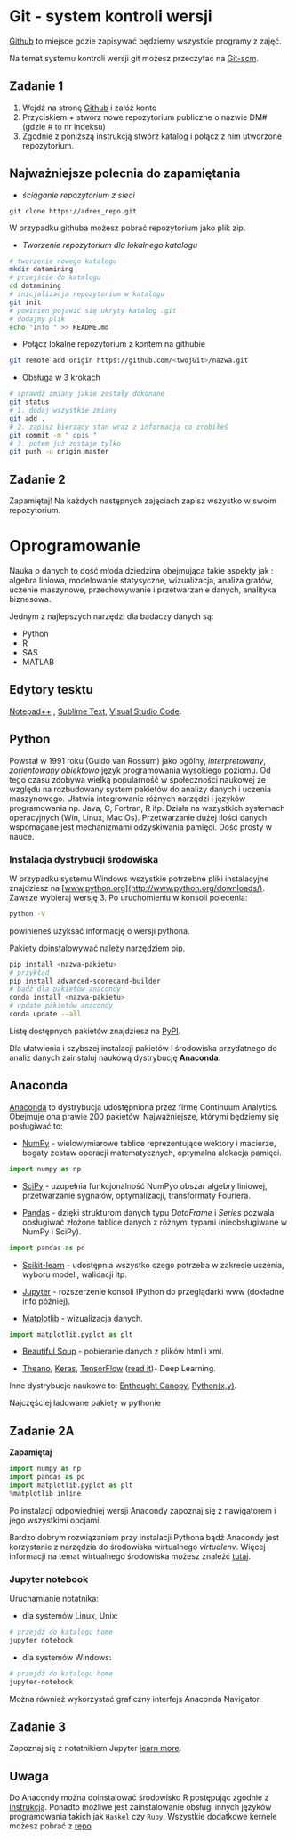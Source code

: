 

# Git - system kontroli wersji

[Github](https://github.com/) to miejsce gdzie zapisywać będziemy wszystkie programy z zajęć.

Na temat systemu kontroli wersji git możesz przeczytać na [Git-scm](https://git-scm.com/book/pl/v2).

## Zadanie 1

1. Wejdź na stronę [Github](https://github.com/) i załóż konto
2. Przyciskiem + stwórz nowe repozytorium publiczne o nazwie DM# (gdzie # to nr indeksu)
3. Zgodnie z poniższą instrukcją stwórz katalog i połącz z nim utworzone repozytorium.

## Najważniejsze polecnia do zapamiętania

* _ściąganie repozytorium z sieci_

```{bash}
git clone https://adres_repo.git
```

W przypadku githuba możesz pobrać repozytorium jako plik zip.

* _Tworzenie repozytorium dla lokalnego katalogu_

```bash
# tworzenie nowego katalogu
mkdir datamining
# przejście do katalogu
cd datamining
# inicjalizacja repozytorium w katalogu
git init
# powinien pojawić się ukryty katalog .git
# dodajmy plik
echo "Info " >> README.md
```

* Połącz lokalne repozytorium z kontem na githubie

```bash
git remote add origin https://github.com/<twojGit>/nazwa.git
```

* Obsługa w 3 krokach

```bash
# sprawdź zmiany jakie zostały dokonane
git status
# 1. dodaj wszystkie zmiany
git add .
# 2. zapisz bierzący stan wraz z informacją co zrobiłeś
git commit -m " opis "
# 3. potem już zostaje tylko
git push -u origin master
```

## Zadanie 2

Zapamiętaj! Na każdych następnych zajęciach zapisz wszystko w swoim repozytorium.

# Oprogramowanie

Nauka o danych to dość młoda dziedzina obejmująca takie aspekty jak :
algebra liniowa, modelowanie statysyczne, wizualizacja, analiza grafów, uczenie maszynowe, przechowywanie i przetwarzanie danych, analityka biznesowa.

Jednym z najlepszych narzędzi dla badaczy danych są:

* Python
* R
* SAS
* MATLAB

## Edytory tesktu

[Notepad++](https://notepad-plus-plus.org/download) , [Sublime Text](https://www.sublimetext.com), [Visual Studio Code](https://code.visualstudio.com).

## Python

Powstał w 1991 roku (Guido van Rossum) jako ogólny, _interpretowany_, _zorientowany obiektowo_ język programowania wysokiego poziomu. Od tego czasu zdobywa wielką popularność w społeczności naukowej ze względu na rozbudowany system pakietów do analizy danych i uczenia maszynowego. Ułatwia integrowanie różnych narzędzi i języków programowania np. Java, C, Fortran, R itp. Działa na wszystkich systemach operacyjnych (Win, Linux, Mac Os). Przetwarzanie dużej ilości danych wspomagane jest mechanizmami odzyskiwania pamięci. Dość prosty w nauce.

### Instalacja dystrybucji środowiska

W przypadku systemu Windows wszystkie potrzebne pliki instalacyjne znajdziesz na [www.python.org](http://www.python.org/downloads/).
Zawsze wybieraj wersję 3. Po uruchomieniu w konsoli polecenia:

```bash
python -V
```

powinieneś uzyksać informację o wersji pythona.

Pakiety doinstalowywać należy narzędziem pip.

```bash
pip install <nazwa-pakietu>
# przykład
pip install advanced-scorecard-builder
# bądź dla pakietów anacondy
conda install <nazwa-pakietu>
# update pakietów anacondy
conda update --all
```

Listę dostępnych pakietów znajdziesz na [PyPI](https://pypi.python.org/pypi).

Dla ułatwienia i szybszej instalacji pakietów i środowiska przydatnego do analiz danych zainstaluj naukową dystrybucję **Anaconda**.

## Anaconda

[Anaconda](http://continuum.io/downloads) to dystrybucja udostępniona przez firmę Continuum Analytics. Obejmuje ona prawie 200 pakietów. Najważniejsze, którymi będziemy się posługiwać to:

* [NumPy](http://www.numpy.org) - wielowymiarowe tablice reprezentujące wektory i macierze, bogaty zestaw operacji matematycznych, optymalna alokacja pamięci. 

```python
import numpy as np
```

* [SciPy](http://www.scipy.org) - uzupełnia funkcjonalność NumPyo obszar algebry liniowej, przetwarzanie sygnałów, optymalizacji, transformaty Fouriera.

* [Pandas](http://pandas.pydata.org) - dzięki strukturom danych typu _DataFrame_ i _Series_ pozwala obsługiwać złożone tablice danych z różnymi typami (nieobsługiwane w NumPy i SciPy).

```python
import pandas as pd
```

* [Scikit-learn](http://scikit-learn.org/stable) - udostępnia wszystko czego potrzeba w zakresie uczenia, wyboru modeli, walidacji itp.

* [Jupyter](http://jupyter.org) - rozszerzenie konsoli IPython do przeglądarki www (dokładne info później).

* [Matplotlib](http://matplotlib.org) - wizualizacja danych.

```python
import matplotlib.pyplot as plt
```

* [Beautiful Soup](http://wwwcrummy.com/software/BeautifulSoup) - pobieranie danych z plików html i xml.

* [Theano](http://deeplearning.net/software/theano), [Keras](http://keras.io), [TensorFlow](https://www.tensorflow.org) ([read it](https://www.datasciencecentral.com/profiles/blogs/9-great-articles-about-tensorflow))- Deep Learning.

Inne dystrybucje naukowe to: [Enthought Canopy](https://www.enthought.com/products/canopy/), [Python(x,y)](http://python-xy.github.io/).

Najczęściej ładowane pakiety w pythonie

## Zadanie 2A

<div id="zadanie2"></div>

**Zapamiętaj**

```python
import numpy as np
import pandas as pd
import matplotlib.pyplot as plt
%matplotlib inline
```

Po instalacji odpowiedniej wersji Anacondy zapoznaj się z nawigatorem i jego wszystkimi opcjami.

Bardzo dobrym rozwiązaniem przy instalacji Pythona bądź Anacondy jest korzystanie z narzędzia do środowiska wirtualnego _virtualenv_.
Więcej informacji na temat wirtualnego środowiska możesz znaleźć [tutaj](https://docs.python.org/3/tutorial/venv.html).

### Jupyter notebook

Uruchamianie notatnika:

* dla systemów Linux, Unix:

```bash
# przejdź do katalogu home
jupyter notebook
```

* dla systemów Windows:

```bash
# przejdź do katalogu home
jupyter-notebook
```

Można również wykorzystać graficzny interfejs Anaconda Navigator.

## Zadanie 3

Zapoznaj się z notatnikiem Jupyter [learn more](https://www.youtube.com/watch?v=HW29067qVWk).

## Uwaga

Do Anacondy można doinstalować środowisko R postępując zgodnie z [instrukcją](https://www.anaconda.com/developer-blog/jupyter-and-conda-r/). Ponadto możliwe jest zainstalowanie obsługi innych języków programowania takich jak `Haskel` czy `Ruby`. Wszystkie dodatkowe kernele możesz pobrać z [repo](https://github.com/jupyter/jupyter/wiki/Jupyter-kernels)